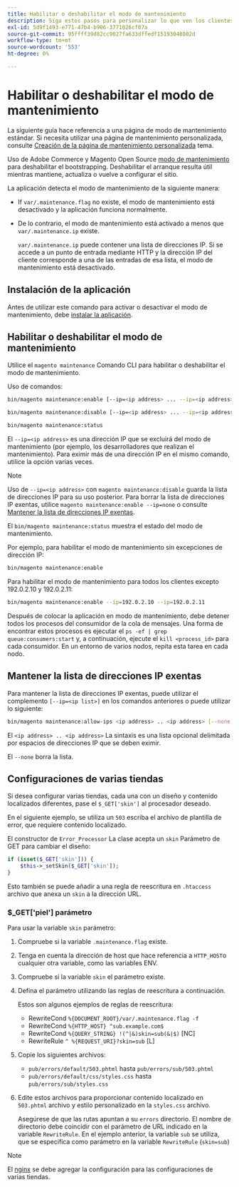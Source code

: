```yaml
---
title: Habilitar o deshabilitar el modo de mantenimiento
description: Siga estos pasos para personalizar lo que ven los clientes cuando la implementación de Adobe Commerce o de Magento Open Source está inactiva por motivos de mantenimiento.
exl-id: 5d9f1493-e771-47b4-b906-3771026cf07a
source-git-commit: 95ffff39d82cc9027fa633dffedf15193040802d
workflow-type: tm+mt
source-wordcount: '553'
ht-degree: 0%

---
```


# Habilitar o deshabilitar el modo de mantenimiento

La siguiente guía hace referencia a una página de modo de mantenimiento estándar. Si necesita utilizar una página de mantenimiento personalizada, consulte [Creación de la página de mantenimiento personalizada](../../upgrade/troubleshooting/maintenance-mode-options.md) tema.

Uso de Adobe Commerce y Magento Open Source [modo de mantenimiento](../../configuration/bootstrap/application-modes.md#maintenance-mode) para deshabilitar el bootstrapping. Deshabilitar el arranque resulta útil mientras mantiene, actualiza o vuelve a configurar el sitio.

La aplicación detecta el modo de mantenimiento de la siguiente manera:

* If `var/.maintenance.flag` no existe, el modo de mantenimiento está desactivado y la aplicación funciona normalmente.
* De lo contrario, el modo de mantenimiento está activado a menos que `var/.maintenance.ip` existe.

  `var/.maintenance.ip` puede contener una lista de direcciones IP. Si se accede a un punto de entrada mediante HTTP y la dirección IP del cliente corresponde a una de las entradas de esa lista, el modo de mantenimiento está desactivado.

## Instalación de la aplicación

Antes de utilizar este comando para activar o desactivar el modo de mantenimiento, debe [instalar la aplicación](../advanced.md).

## Habilitar o deshabilitar el modo de mantenimiento

Utilice el `magento maintenance` Comando CLI para habilitar o deshabilitar el modo de mantenimiento.

Uso de comandos:

```bash
bin/magento maintenance:enable [--ip=<ip address> ... --ip=<ip address>] | [ip=none]
```

```bash
bin/magento maintenance:disable [--ip=<ip address> ... --ip=<ip address>] | [ip=none]
```

```bash
bin/magento maintenance:status
```

El `--ip=<ip address>` es una dirección IP que se excluirá del modo de mantenimiento (por ejemplo, los desarrolladores que realizan el mantenimiento). Para eximir más de una dirección IP en el mismo comando, utilice la opción varias veces.

>[!NOTE]
>
>Uso de `--ip=<ip address>` con `magento maintenance:disable` guarda la lista de direcciones IP para su uso posterior. Para borrar la lista de direcciones IP exentas, utilice `magento maintenance:enable --ip=none` o consulte [Mantener la lista de direcciones IP exentas](#maintain-the-list-of-exempt-ip-addresses).

El `bin/magento maintenance:status` muestra el estado del modo de mantenimiento.

Por ejemplo, para habilitar el modo de mantenimiento sin excepciones de dirección IP:

```bash
bin/magento maintenance:enable
```

Para habilitar el modo de mantenimiento para todos los clientes excepto 192.0.2.10 y 192.0.2.11:

```bash
bin/magento maintenance:enable --ip=192.0.2.10 --ip=192.0.2.11
```

Después de colocar la aplicación en modo de mantenimiento, debe detener todos los procesos del consumidor de la cola de mensajes.
Una forma de encontrar estos procesos es ejecutar el `ps -ef | grep queue:consumers:start` y, a continuación, ejecute el `kill <process_id>` para cada consumidor. En un entorno de varios nodos, repita esta tarea en cada nodo.

## Mantener la lista de direcciones IP exentas

Para mantener la lista de direcciones IP exentas, puede utilizar el complemento `[--ip=<ip list>]` en los comandos anteriores o puede utilizar lo siguiente:

```bash
bin/magento maintenance:allow-ips <ip address> .. <ip address> [--none]
```

El `<ip address> .. <ip address>` La sintaxis es una lista opcional delimitada por espacios de direcciones IP que se deben eximir.

El `--none` borra la lista.

## Configuraciones de varias tiendas

<!-- To set up multiple stores, each with a different layout and localized content, create a skin for each and put it into `pub/errors/{name}` where `{name}` is the store code. To distinguish between stores and websites with the same instance, use `pub/errors/{type}-{name}` where `{type}` is either `store` or `website` and matches the `MAGE_RUN_TYPE` in your server configuration. Another option is to pass the `$_GET['skin']` parameter to the intended processor. This method requires a specific configuration on your server. -->
<!-- Replace the line below with the commented text after https://github.com/magento/magento2/pull/35095 is merged. -->

Si desea configurar varias tiendas, cada una con un diseño y contenido localizados diferentes, pase el `$_GET['skin']` al procesador deseado.

En el siguiente ejemplo, se utiliza un `503` escriba el archivo de plantilla de error, que requiere contenido localizado.

El constructor de `Error_Processor` La clase acepta un `skin` Parámetro de GET para cambiar el diseño:

```php
if (isset($_GET['skin'])) {
    $this->_setSkin($_GET['skin']);
}
```

Esto también se puede añadir a una regla de reescritura en `.htaccess` archivo que anexa un `skin` a la dirección URL.

### $_GET[&#39;piel&#39;] parámetro

Para usar la variable `skin` parámetro:

1. Compruebe si la variable `.maintenance.flag` existe.
1. Tenga en cuenta la dirección de host que hace referencia a `HTTP_HOST`o cualquier otra variable, como las variables ENV.
1. Compruebe si la variable `skin` el parámetro existe.
1. Defina el parámetro utilizando las reglas de reescritura a continuación.

   Estos son algunos ejemplos de reglas de reescritura:

   * RewriteCond `%{DOCUMENT_ROOT}/var/.maintenance.flag -f`
   * RewriteCond `%{HTTP_HOST} ^sub.example.com$`
   * RewriteCond `%{QUERY_STRING} !(^|&)skin=sub(&|$)` [NC]
   * RewriteRule `^ %{REQUEST_URI}?skin=sub` [L]

1. Copie los siguientes archivos:

   * `pub/errors/default/503.phtml` hasta `pub/errors/sub/503.phtml`
   * `pub/errors/default/css/styles.css` hasta `pub/errors/sub/styles.css`

1. Edite estos archivos para proporcionar contenido localizado en `503.phtml` archivo y estilo personalizado en la `styles.css` archivo.

   Asegúrese de que las rutas apuntan a su `errors` directorio. El nombre de directorio debe coincidir con el parámetro de URL indicado en la variable `RewriteRule`. En el ejemplo anterior, la variable `sub` se utiliza, que se especifica como parámetro en la variable `RewriteRule` (`skin=sub`)

>[!NOTE]
>
>El [nginx](../../configuration/multi-sites/ms-nginx.md) se debe agregar la configuración para las configuraciones de varias tiendas.
